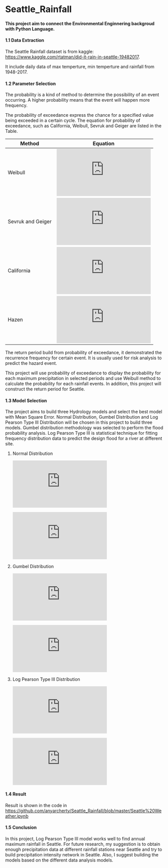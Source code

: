 # Seattle_Rainfall

#### This project aim to connect the Environmental Enginnering backgroud with Python Language.

#### 1.1 Data Extraction

   The Seattle Rainfall dataset is from kaggle: https://www.kaggle.com/rtatman/did-it-rain-in-seattle-19482017.
   
   It include daily data of max temperture, min temperture and rainfall from 1948-2017.
    
#### 1.2 Parameter Selection

   The probability is a kind of method to determine the possibility of an event occurring. A higher probability means that the event will happen more frequency.

   The probability of exceedance express the chance for a specified value being exceeded in a certain cycle. The equation for probability of exceedance, such as California, Weibull, Sevruk and Geiger are listed in the Table.

| Method             | Equation      | 
| ----------------   |:-------------:| 
| Weibull            | ![](https://latex.codecogs.com/gif.latex?p%3D%5Cfrac%7Bm%7D%7Bn&plus;1%7D )   |
| Sevruk and Geiger  | ![](https://latex.codecogs.com/gif.latex?p%3D%5Cfrac%7Bm-%5Cfrac%7B3%7D%7B8%7D%7D%7Bn&plus;%5Cfrac%7B1%7D%7B4%7D%7D)    |
| California         | ![](https://latex.codecogs.com/gif.latex?p%3D%5Cfrac%7Bm%7D%7Bn%7D)    | 
| Hazen              | ![](https://latex.codecogs.com/gif.latex?p%3D%5Cfrac%7Bm-0.5%7D%7Bn%7D)         |

   The return period build from probability of exceedance, it demonstrated the recurrence frequency for certain event. It is usually used for risk analysis to predict the hazard event.

   This project will use probability of exceedance to display the probability for each maximum precipitation in selected periods and use Weibull method to calculate the probability for each rainfall events. In addition, this project will construct the return period for Seattle.

#### 1.3 Model Selection

The project aims to build three Hydrology models and select the best model with Mean Square Error. Normal Distribution, Gumbel Distribution and Log Pearson Type III Distribution will be chosen in this project to build three models. Gumbel distribution methodology was selected to perform the flood probability analysis. Log Pearson Type III is statistical technique for fitting frequency distribution data to predict the design flood for a river at different site.

1. Normal Distribution

      ![](https://latex.codecogs.com/gif.latex?prep%20%3D%20avg%28prep%29%20&plus;%20z%5Ccdot%20%5Csigma_%7Bp%7D)

      ![](https://latex.codecogs.com/gif.latex?z%20%3D%20%5Cfrac%7Bx-avg%28prep%29%7D%7B%5Csigma%20_%7Bp%7D%7D)

2. Gumbel Distribution

      ![](https://latex.codecogs.com/gif.latex?prep%20%3Davg%28prep%29&plus;K%7B_%7BEV%7D%7D%5Ccdot%20%5Csigma%7B_p%7D)

      ![](https://latex.codecogs.com/gif.latex?K%7B_%7BEV%7D%7D%20%3D-%5Cfrac%7B%5Csqrt%7B6%7D%7D%7B%5Cpi%20%7D%5Ccdot%20%280.5572&plus;ln%28ln%5Cfrac%7BT_%7By%7D%7D%7BT_%7By%7D-1%7D%29%29%29)

3. Log Pearson Type III Distribution

      ![](https://latex.codecogs.com/gif.latex?log%28prep%29%20%3Dlog%28avg%28prep%29%29&plus;K%7B_%7BIII%7D%7D%5Ccdot%20%5Csigma%7B_%7Blog%28p%29%7D%7D)

      ![](https://latex.codecogs.com/gif.latex?K%7B_%7BIII%7D%7D%20%3D%5Cfrac%7B2%7D%7B%5Cgamma%7B_%7Blog%28p%29%7D%7D%20%7D%5Ccdot%20%28%28%28z-%20%5Cfrac%7B%5Cgamma%20_%7Blog%28p%29%7D%7D%7B6%7D%20%29%5Ccdot%20%5Cfrac%7B%5Cgamma%20_%7Blog%28p%29%7D%7D%7B6%7D%20&plus;1%20%29%5E%7B%5E%7B3%7D%7D-1%29)

#### 1.4 Result 
     
  Result is shown in the code in https://github.com/anyarcherty/Seattle_Rainfall/blob/master/Seattle%20Weather.ipynb

#### 1.5 Conclusion
   In this project, Log Pearson Type III model works well to find annual maximum rainfall in Seattle. For future research, my suggestion is to obtain enough precipitation data at different rainfall stations near Seattle and try to build precipitation intensity network in Seattle. Also, I suggest building the models based on the different data analysis models.
